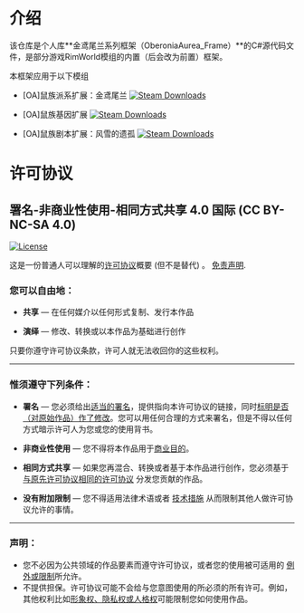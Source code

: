 
# 介绍

该仓库是个人库**金鸢尾兰系列框架（OberoniaAurea_Frame）**的C#源代码文件，是部分游戏RimWorld模组的内置（后会改为前置）框架。



本框架应用于以下模组

+ [OA]鼠族派系扩展：金鸢尾兰   [![Steam Downloads](https://img.shields.io/steam/downloads/3159926804?label=Steam%20Workshop&color=yellow)](https://steamcommunity.com/sharedfiles/filedetails/?id=3159926804)

+ [OA]鼠族基因扩展  [![Steam Downloads](https://img.shields.io/steam/downloads/3300291918?style=flat&logo=steam&label=Steam%20Workshop)](https://steamcommunity.com/sharedfiles/filedetails/?id=3300291918)

+ [OA]鼠族剧本扩展：风雪的遗孤  [![Steam Downloads](https://img.shields.io/steam/downloads/3381392312?style=flat&logo=steam&label=Steam%20Workshop&color=cyan)
](https://steamcommunity.com/sharedfiles/filedetails/?id=3381392312)


# 许可协议

## 署名-非商业性使用-相同方式共享 4.0 国际 (CC BY-NC-SA 4.0)

[![License](https://img.shields.io/badge/License-CC%20BY--NC--SA%204.0-blue)](https://creativecommons.org/licenses/by-nc-sa/4.0/legalcode)

这是一份普通人可以理解的[许可协议](https://creativecommons.org/licenses/by-nc-sa/4.0/legalcode.zh-Hans)概要 (但不是替代) 。 [免责声明](https://creativecommons.org/licenses/by-nc-sa/4.0/deed.zh#).

### 您可以自由地：

- **共享** — 在任何媒介以任何形式复制、发行本作品

- **演绎** — 修改、转换或以本作品为基础进行创作

只要你遵守许可协议条款，许可人就无法收回你的这些权利。

------

### 惟须遵守下列条件：

- **署名** — 您必须给出[适当的署名](https://creativecommons.org/licenses/by-nc-sa/4.0/deed.zh#)，提供指向本许可协议的链接，同时[标明是否（对原始作品）作了修改](https://creativecommons.org/licenses/by-nc-sa/4.0/deed.zh#)。您可以用任何合理的方式来署名，但是不得以任何方式暗示许可人为您或您的使用背书。
- **非商业性使用** — 您不得将本作品用于[商业目的](https://creativecommons.org/licenses/by-nc-sa/4.0/deed.zh#)。
- **相同方式共享** — 如果您再混合、转换或者基于本作品进行创作，您必须基于[与原先许可协议相同的许可协议](https://creativecommons.org/licenses/by-nc-sa/4.0/deed.zh#) 分发您贡献的作品。

- **没有附加限制** — 您不得适用法律术语或者 [技术措施](https://creativecommons.org/licenses/by-nc-sa/4.0/deed.zh#) 从而限制其他人做许可协议允许的事情。

------

### 声明：

- 您不必因为公共领域的作品要素而遵守许可协议，或者您的使用被可适用的 [例外或限制](https://creativecommons.org/licenses/by-nc-sa/4.0/deed.zh#)所允许。
- 不提供担保。许可协议可能不会给与您意图使用的所必须的所有许可。例如，其他权利比如[形象权、隐私权或人格权](https://creativecommons.org/licenses/by-nc-sa/4.0/deed.zh#)可能限制您如何使用作品。
